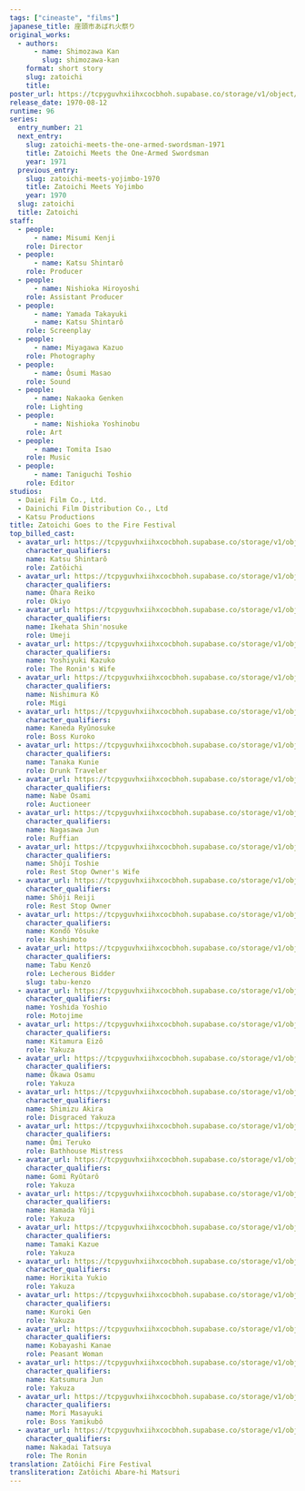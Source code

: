 ```yaml
---
tags: ["cineaste", "films"]
japanese_title: 座頭市あばれ火祭り
original_works:
  - authors:
      - name: Shimozawa Kan
        slug: shimozawa-kan
    format: short story
    slug: zatoichi
    title:
poster_url: https://tcpyguvhxiihxcocbhoh.supabase.co/storage/v1/object/public/godzilla-cineaste-public/content/films/zatoichi-goes-to-the-fire-festival-1970/posters/zatoichi-goes-to-the-fire-festival-1970.jpg
release_date: 1970-08-12
runtime: 96
series:
  entry_number: 21
  next_entry:
    slug: zatoichi-meets-the-one-armed-swordsman-1971
    title: Zatoichi Meets the One-Armed Swordsman
    year: 1971
  previous_entry:
    slug: zatoichi-meets-yojimbo-1970
    title: Zatoichi Meets Yojimbo
    year: 1970
  slug: zatoichi
  title: Zatoichi
staff:
  - people:
      - name: Misumi Kenji
    role: Director
  - people:
      - name: Katsu Shintarô
    role: Producer
  - people:
      - name: Nishioka Hiroyoshi
    role: Assistant Producer
  - people:
      - name: Yamada Takayuki
      - name: Katsu Shintarô
    role: Screenplay
  - people:
      - name: Miyagawa Kazuo
    role: Photography
  - people:
      - name: Ôsumi Masao
    role: Sound
  - people:
      - name: Nakaoka Genken
    role: Lighting
  - people:
      - name: Nishioka Yoshinobu
    role: Art
  - people:
      - name: Tomita Isao
    role: Music
  - people:
      - name: Taniguchi Toshio
    role: Editor
studios:
  - Daiei Film Co., Ltd.
  - Dainichi Film Distribution Co., Ltd
  - Katsu Productions
title: Zatoichi Goes to the Fire Festival
top_billed_cast:
  - avatar_url: https://tcpyguvhxiihxcocbhoh.supabase.co/storage/v1/object/public/godzilla-cineaste-public/content/films/zatoichi-goes-to-the-fire-festival-1970/cast-avatars/shintaro-katsu-0.jpg
    character_qualifiers:
    name: Katsu Shintarô
    role: Zatôichi
  - avatar_url: https://tcpyguvhxiihxcocbhoh.supabase.co/storage/v1/object/public/godzilla-cineaste-public/content/films/zatoichi-goes-to-the-fire-festival-1970/cast-avatars/reiko-ohara-0.jpg
    character_qualifiers:
    name: Ôhara Reiko
    role: Okiyo
  - avatar_url: https://tcpyguvhxiihxcocbhoh.supabase.co/storage/v1/object/public/godzilla-cineaste-public/content/films/zatoichi-goes-to-the-fire-festival-1970/cast-avatars/peter-0.jpg
    character_qualifiers:
    name: Ikehata Shin'nosuke
    role: Umeji
  - avatar_url: https://tcpyguvhxiihxcocbhoh.supabase.co/storage/v1/object/public/godzilla-cineaste-public/content/films/zatoichi-goes-to-the-fire-festival-1970/cast-avatars/kazuko-yoshiyuki-0.jpg
    character_qualifiers:
    name: Yoshiyuki Kazuko
    role: The Ronin's Wife
  - avatar_url: https://tcpyguvhxiihxcocbhoh.supabase.co/storage/v1/object/public/godzilla-cineaste-public/content/films/zatoichi-goes-to-the-fire-festival-1970/cast-avatars/ko-nishimura-0.jpg
    character_qualifiers:
    name: Nishimura Kô
    role: Migi
  - avatar_url: https://tcpyguvhxiihxcocbhoh.supabase.co/storage/v1/object/public/godzilla-cineaste-public/content/films/zatoichi-goes-to-the-fire-festival-1970/cast-avatars/ryunosuke-kaneda-0.jpg
    character_qualifiers:
    name: Kaneda Ryûnosuke
    role: Boss Kuroko
  - avatar_url: https://tcpyguvhxiihxcocbhoh.supabase.co/storage/v1/object/public/godzilla-cineaste-public/content/films/zatoichi-goes-to-the-fire-festival-1970/cast-avatars/kunie-tanaka-0.jpg
    character_qualifiers:
    name: Tanaka Kunie
    role: Drunk Traveler
  - avatar_url: https://tcpyguvhxiihxcocbhoh.supabase.co/storage/v1/object/public/godzilla-cineaste-public/content/films/zatoichi-goes-to-the-fire-festival-1970/cast-avatars/osami-nabe-0.jpg
    character_qualifiers:
    name: Nabe Osami
    role: Auctioneer
  - avatar_url: https://tcpyguvhxiihxcocbhoh.supabase.co/storage/v1/object/public/godzilla-cineaste-public/content/films/zatoichi-goes-to-the-fire-festival-1970/cast-avatars/jun-nagasawa-0.jpg
    character_qualifiers:
    name: Nagasawa Jun
    role: Ruffian
  - avatar_url: https://tcpyguvhxiihxcocbhoh.supabase.co/storage/v1/object/public/godzilla-cineaste-public/content/films/zatoichi-goes-to-the-fire-festival-1970/cast-avatars/toshie-shoji-0.jpg
    character_qualifiers:
    name: Shôji Toshie
    role: Rest Stop Owner's Wife
  - avatar_url: https://tcpyguvhxiihxcocbhoh.supabase.co/storage/v1/object/public/godzilla-cineaste-public/content/films/zatoichi-goes-to-the-fire-festival-1970/cast-avatars/reiji-shoji-0.jpg
    character_qualifiers:
    name: Shôji Reiji
    role: Rest Stop Owner
  - avatar_url: https://tcpyguvhxiihxcocbhoh.supabase.co/storage/v1/object/public/godzilla-cineaste-public/content/films/zatoichi-goes-to-the-fire-festival-1970/cast-avatars/yosuke-kondo-0.jpg
    character_qualifiers:
    name: Kondô Yôsuke
    role: Kashimoto
  - avatar_url: https://tcpyguvhxiihxcocbhoh.supabase.co/storage/v1/object/public/godzilla-cineaste-public/content/films/zatoichi-goes-to-the-fire-festival-1970/cast-avatars/kenzo-tabu-0.jpg
    character_qualifiers:
    name: Tabu Kenzô
    role: Lecherous Bidder
    slug: tabu-kenzo
  - avatar_url: https://tcpyguvhxiihxcocbhoh.supabase.co/storage/v1/object/public/godzilla-cineaste-public/content/films/zatoichi-goes-to-the-fire-festival-1970/cast-avatars/yoshio-yoshida-0.jpg
    character_qualifiers:
    name: Yoshida Yoshio
    role: Motojime
  - avatar_url: https://tcpyguvhxiihxcocbhoh.supabase.co/storage/v1/object/public/godzilla-cineaste-public/content/films/zatoichi-goes-to-the-fire-festival-1970/cast-avatars/eizo-kitamura-0.jpg
    character_qualifiers:
    name: Kitamura Eizô
    role: Yakuza
  - avatar_url: https://tcpyguvhxiihxcocbhoh.supabase.co/storage/v1/object/public/godzilla-cineaste-public/content/films/zatoichi-goes-to-the-fire-festival-1970/cast-avatars/osamu-okawa-0.jpg
    character_qualifiers:
    name: Ôkawa Osamu
    role: Yakuza
  - avatar_url: https://tcpyguvhxiihxcocbhoh.supabase.co/storage/v1/object/public/godzilla-cineaste-public/content/films/zatoichi-goes-to-the-fire-festival-1970/cast-avatars/akira-shimizu-0.jpg
    character_qualifiers:
    name: Shimizu Akira
    role: Disgraced Yakuza
  - avatar_url: https://tcpyguvhxiihxcocbhoh.supabase.co/storage/v1/object/public/godzilla-cineaste-public/content/films/zatoichi-goes-to-the-fire-festival-1970/cast-avatars/teruko-omi-0.jpg
    character_qualifiers:
    name: Ômi Teruko
    role: Bathhouse Mistress
  - avatar_url: https://tcpyguvhxiihxcocbhoh.supabase.co/storage/v1/object/public/godzilla-cineaste-public/content/films/zatoichi-goes-to-the-fire-festival-1970/cast-avatars/ryutaro-gomi-0.jpg
    character_qualifiers:
    name: Gomi Ryûtarô
    role: Yakuza
  - avatar_url: https://tcpyguvhxiihxcocbhoh.supabase.co/storage/v1/object/public/godzilla-cineaste-public/content/films/zatoichi-goes-to-the-fire-festival-1970/cast-avatars/yuji-hamada-0.jpg
    character_qualifiers:
    name: Hamada Yûji
    role: Yakuza
  - avatar_url: https://tcpyguvhxiihxcocbhoh.supabase.co/storage/v1/object/public/godzilla-cineaste-public/content/films/zatoichi-goes-to-the-fire-festival-1970/cast-avatars/kazue-tamaki-0.jpg
    character_qualifiers:
    name: Tamaki Kazue
    role: Yakuza
  - avatar_url: https://tcpyguvhxiihxcocbhoh.supabase.co/storage/v1/object/public/godzilla-cineaste-public/content/films/zatoichi-goes-to-the-fire-festival-1970/cast-avatars/yukio-horikita-0.jpg
    character_qualifiers:
    name: Horikita Yukio
    role: Yakuza
  - avatar_url: https://tcpyguvhxiihxcocbhoh.supabase.co/storage/v1/object/public/godzilla-cineaste-public/content/films/zatoichi-goes-to-the-fire-festival-1970/cast-avatars/gen-kuroki-0.jpg
    character_qualifiers:
    name: Kuroki Gen
    role: Yakuza
  - avatar_url: https://tcpyguvhxiihxcocbhoh.supabase.co/storage/v1/object/public/godzilla-cineaste-public/content/films/zatoichi-goes-to-the-fire-festival-1970/cast-avatars/kanae-kobayashi-0.jpg
    character_qualifiers:
    name: Kobayashi Kanae
    role: Peasant Woman
  - avatar_url: https://tcpyguvhxiihxcocbhoh.supabase.co/storage/v1/object/public/godzilla-cineaste-public/content/films/zatoichi-goes-to-the-fire-festival-1970/cast-avatars/jun-katsumura-0.jpg
    character_qualifiers:
    name: Katsumura Jun
    role: Yakuza
  - avatar_url: https://tcpyguvhxiihxcocbhoh.supabase.co/storage/v1/object/public/godzilla-cineaste-public/content/films/zatoichi-goes-to-the-fire-festival-1970/cast-avatars/masayuki-mori-0.jpg
    character_qualifiers:
    name: Mori Masayuki
    role: Boss Yamikubô
  - avatar_url: https://tcpyguvhxiihxcocbhoh.supabase.co/storage/v1/object/public/godzilla-cineaste-public/content/films/zatoichi-goes-to-the-fire-festival-1970/cast-avatars/tatsuya-nakadai-0.jpg
    character_qualifiers:
    name: Nakadai Tatsuya
    role: The Ronin
translation: Zatôichi Fire Festival
transliteration: Zatôichi Abare-hi Matsuri
---
```

